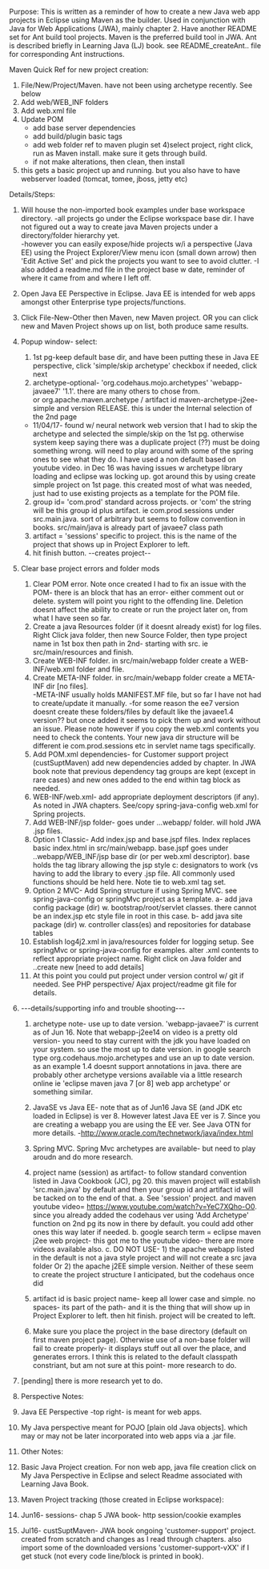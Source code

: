 Purpose: This is written as a reminder of how to create a new Java web app projects in Eclipse using Maven as the builder.  Used in conjunction with Java for Web Applications (JWA), mainly chapter 2.  Have another README set for Ant build tool projects.  Maven is the preferred build tool in JWA.  Ant is described briefly in Learning Java (LJ) book.  see README_createAnt.. file for corresponding Ant instructions.

Maven Quick Ref for new project creation:
1) File/New/Project/Maven.  have not been using archetype recently.  See below
2) Add web/WEB_INF folders
3) Add web.xml file
3) Update POM
	- add base server dependencies
	- add build/plugin basic tags
	- add web folder ref to maven plugin set 
4)select project, right click, run as Maven install.  make sure it gets through build.  
	- if not make alterations, then clean, then install
5) this gets a basic project up and running.  but you also have to have webserver loaded (tomcat, tomee, jboss, jetty etc)
	
Details/Steps:
1) Will house the non-imported book examples under base workspace directory.
      -all projects go under the Eclipse workspace base dir.  I have not figured out a way to create java Maven projects under a directory/folder hierarchy yet.  
      		-however you can easily expose/hide projects w/i a perspective (Java EE) using the Project Explorer/View menu icon (small down arrow) then 'Edit Active Set' and pick the projects you want to see to avoid clutter.
      		-I also added a readme.md file in the project base w date, reminder of where it came from and where I left off.      		
            
2) Open Java EE Perspective in Eclipse.  Java EE is intended for web apps amongst other Enterprise type projects/functions.

3) Click File-New-Other then Maven, new Maven project.  OR you can click new and Maven Project shows up on list, both produce same results.

4) Popup window- select:
	1) 1st pg-keep default base dir, and have been putting these in Java EE perspective, click 'simple/skip archetype' checkbox if needed, click next
	2) archetype-optional- 'org.codehaus.mojo.archetypes' 'webapp-javaee7' '1.1'.  there are many others to chose from.  
	or org.apache.maven.archetype / artifact id maven-archetype-j2ee-simple and version RELEASE.  this is under the Internal selection
	of the 2nd page 
	-  11/04/17- found w/ neural network web version that I had to skip the archetype and selected the simple/skip
	on the 1st pg.  otherwise system keep saying there was a duplicate project (??)  must be doing something wrong.
		will need to play around
	   with some of the spring ones to see what they do.  I have used a non default based on youtube video.  in Dec 16 was having issues w archetype library loading and eclipse was locking up.  got around this by using create simple project on 1st page. this created most of what was needed, just had to use existing projects as a template for the POM file.
	2) group id= 'com.prod' standard across projects. or 'com'  the string will be this group id plus artifact. ie com.prod.sessions under src.main.java.
		sort of arbitrary but seems to follow convention in books.  src/main/java is already part of javaee7 class path 
	3) artifact = 'sessions'  specific to project.  this is the name of the project that shows up in Project Explorer to left.
	4) hit finish button.
	--creates project--
	
5) Clear base project errors and folder mods
	1) Clear POM <executable> error.  Note once created I had to fix an issue with the POM- there is an <executions> block that has an error- either comment out or delete.  system will point you right to the offending line.  Deletion doesnt affect the ability to create or run the project later on, from what I have seen so far.
	2) Create a java Resources folder (if it doesnt already exist) for log files.  Right Click java folder, then new Source Folder, then type project name in 1st box then path in 2nd- starting with src.  ie src/main/resources and finish.
	3) Create WEB-INF folder. in src/main/webapp folder create a WEB-INF/web.xml folder and file.
	4) Create META-INF folder. in src/main/webapp folder create a META-INF dir [no files].  
	    -META-INF usually holds MANIFEST.MF file, but so far I have not had to create/update it manually.
	    -for some reason the ee7 version doesnt create these folders/files by default like the javaee1.4 version??  but once added it seems to pick them up 		and work without an issue.  Please note however if you copy the web.xml contents you need to check the contents.  Your new java dir structure will be 		different ie com.prod.sessions etc in servlet name tags specifically.
	5) Add POM.xml dependencies- for Customer support project (custSuptMaven) add new dependencies added by chapter.  In JWA book note that previous dependency 	tag groups are kept (except in rare cases) and new ones added to the end within <dependencies> tag block as needed.
	6) WEB-INF/web.xml- add appropriate deployment descriptors (if any).  As noted in JWA chapters.  See/copy spring-java-config web.xml for Spring projects.
	7) Add WEB-INF/jsp folder- goes under ...webapp/ folder.  will hold JWA .jsp files.
	8) Option 1 Classic- Add index.jsp and base.jspf files.  Index replaces basic index.html in src/main/webapp.  base.jspf goes under ..webapp/WEB_INF/jsp base dir (or per web.xml descriptor).  base holds the tag library allowing the jsp style c: designators to work (vs having to add the library to every .jsp file.  All commonly used 	functions should be held here.  Note tie to web.xml <jsp> tag set.
	9) Option 2 MVC- Add Spring structure if using Spring MVC.  see spring-java-config or springMvc project as a template.
		a- add java config package (dir) w. bootstrap/root/servlet classes.  there cannot be an index.jsp etc style file in root in this case.
		b- add java site package (dir) w. controller class(es) and repositories for database tables
	10) Establish log4j2.xml in java/resources folder for logging setup.  See springMvc or spring-java-config for examples.  alter .xml contents to reflect 	appropriate project name. Right click on Java folder and ..create new [need to add details]
	11) At this point you could put project under version control w/ git if needed. See PHP perspective/ Ajax project/readme git file for details.
		
	
6) ---details/supporting info and trouble shooting---   
   1) archetype note- use up to date version.  'webapp-javaee7' is current as of Jun 16.  Note that webapp-j2ee14 on video is a pretty old version- you need to stay current with the jdk you have loaded on your system.  so use the most up to date version.  in google search type org.codehaus.mojo.archetypes and use an up to date version.  as an example 1.4 doesnt support annotations in java. there are probably other archetype versions available via a little research online ie 'eclipse maven java 7 [or 8] web app archetype' or something similar.
   2) JavaSE vs Java EE- note that as of Jun16 Java SE (and JDK etc loaded in Eclipse) is ver 8.  However latest Java EE ver is 7.  Since you are creating a webapp you are using the EE ver.  See Java OTN for more details.
   -http://www.oracle.com/technetwork/java/index.html
   3) Spring MVC.  Spring Mvc archetypes are available- but need to play aroudn and do more research.
	
   3) project name (session) as artifact- to follow standard convention listed in Java Cookbook (JC), pg 20.  this maven project will establish 'src.main.java' by default and then your group id and artifact id will be tacked on to the end of that.
  a. See 'session' project.  and maven youtube video= https://www.youtube.com/watch?v=YeC7XQho-O0.  since you already added the codehaus ver using 'Add Archetype' function on 2nd pg its now in there by default.  you could add other ones this way later if needed.
  b. google search term = eclipse maven j2ee web project- this got me to the youtube video- there are more videos available also.
  c. DO NOT USE- 1) the apache webapp listed in the default is not a java style project and will not create a src java folder
     Or 2) the apache j2EE simple version.  Neither of these seem to create the project structure I anticipated, but the codehaus once did
  
   4) artifact id is  basic project name- keep all lower case and simple.  no spaces- its part of the path- and it is the thing that will show up in Project Explorer to left. then hit finish.  project will be created to left.

   5) Make sure you place the project in the base directory (default on first maven project page).  Otherwise use of a non-base folder will fail to create properly- it displays stuff out all over the place, and generates errors.  I think this is related to the default classpath constriant, but am not sure at this point- more research to do.

7) [pending] there is more research yet to do.

8) Perspective Notes:
1) Java EE Perspective -top right- is meant for web apps.
2) My Java perspective meant for POJO [plain old Java objects].  which may or may not be later incorporated into web apps via a .jar file.

9) Other Notes:
1) Basic Java Project creation.  For non web app, java file creation click on My Java Perspective in Eclipse and select Readme associated with Learning Java Book.

10) Maven Project tracking (those created in Eclipse workspace):
1) Jun16- sessions- chap 5 JWA book- http session/cookie examples
2) Jul16- custSuptMaven- JWA book ongoing 'customer-support' project.  created from scratch and changes as I read through chapters.  also import some of the downloaded versions 'customer-support-vXX' if I get stuck (not every code line/block is printed in book).

